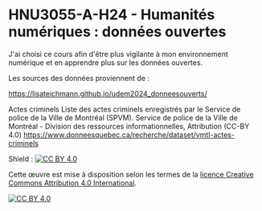 # HNU3055-A-H24 - Humanités numériques : données ouvertes

J'ai choisi ce cours afin d'être plus vigilante à mon environnement numérique et en apprendre plus sur les données ouvertes.  

Les sources des données proviennent de : 

https://lisateichmann.github.io/udem2024_donneesouverts/

Actes criminels Liste des actes criminels enregistrés par le Service de police de la Ville de Montréal (SPVM). Service de police de la Ville de Montréal - Division des ressources informationnelles, Attribution (CC-BY 4.0)
https://www.donneesquebec.ca/recherche/dataset/vmtl-actes-criminels

Shield : [![CC BY 4.0][cc-by-shield]][cc-by]

Cette œuvre est mise à disposition selon les termes de la
[licence Creative Commons Attribution 4.0 International][cc-by].

[![CC BY 4.0][cc-by-image]][cc-by]

[cc-by]: https://creativecommons.org/licenses/by/4.0/deed.fr
[cc-by-image]: https://i.creativecommons.org/l/by/4.0/88x31.png
[cc-by-shield]: https://img.shields.io/badge/License-CC%20BY%204.0-lightgrey.svg
